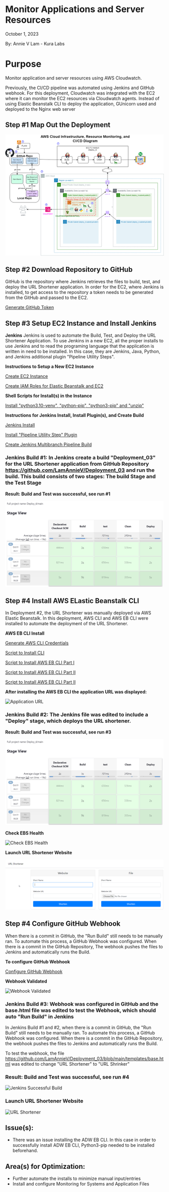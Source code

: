 # Monitor Applications and Server Resources

October 1, 2023

By:  Annie V Lam - Kura Labs

# Purpose

Monitor application and server resources using AWS Cloudwatch.

Previously, the CI/CD pipeline was automated using Jenkins and GitHub webhook.  For this deployment, Cloudwatch was integrated with the EC2 where it can monitor the EC2 resources via Cloudwatch agents. Instead of using Elastic Beanstalk CLI to deploy the application, GUnicorn used and deployed to the Nginx web server

## Step #1 Map Out the Deployment

![Deployment Flowchart](Images/Deployment_Pipeline.png)

## Step #2 Download Repository to GitHub

GitHub is the repository where Jenkins retrieves the files to build, test, and deploy the URL Shortener application.  In order for the EC2, where Jenkins is installed, to get access to the repository a token needs to be generated from the GitHub and passed to the EC2.

[Generate GitHub Token](https://github.com/LamAnnieV/GitHub/blob/main/Generate_GitHub_Token.md)

## Step #3 Setup EC2 Instance and Install Jenkins

**Jenkins**
Jenkins is used to automate the Build, Test, and Deploy the URL Shortener Application.  To use Jenkins in a new EC2, all the proper installs to use Jenkins and to read the programing language that the application is written in need to be installed. In this case, they are Jenkins, Java, Python, and Jenkins additional plugin "Pipeline Utility Steps".

**Instructions to Setup a New EC2 Instance**

[Create EC2 Instance](https://github.com/LamAnnieV/Create_EC2_Instance/blob/main/Create_EC2_Instance.md)

[Create IAM Roles for Elastic Beanstalk and EC2](https://github.com/LamAnnieV/Setup_AWS/blob/main/Create_AWS_IAM_Roles.md)

**Shell Scripts for Install(s) in the Instance**

[Install "python3.10-venv", "python-pip", "python3-pip" and "unzip"](https://github.com/LamAnnieV/Instance_Installs/blob/main/02_other_installs.sh)

**Instructions for Jenkins Install, Install Plugin(s), and Create Build**

[Jenkins Install](https://github.com/LamAnnieV/Instance_Installs/blob/main/01_jenkins_installs.sh)

[Install "Pipeline Utility Step" Plugin](https://github.com/LamAnnieV/Jenkins/blob/main/Install_Pipeline_Utility_Step_Plugin.md)

[Create Jenkins Multibranch Pipeline Build](https://github.com/LamAnnieV/Jenkins/blob/main/Jenkins_Multibranch_Pipeline_Build.md)

### Jenkins Build #1:  In Jenkins create a build "Deployment_03" for the URL Shortener application from GitHub Repository https://github.com/LamAnnieV/Deployment_03 and run the build.  This build consists of two stages:  The build Stage and the Test Stage

**Result:  Build and Test was successful, see run #1**

![Jenkins Successful Build: See Run #1](Images/Jenkins_Success.png)

## Step #4 Install AWS ELastic Beanstalk CLI

In Deployment #2, the URL Shortener was manually deployed via AWS Elastic Beanstalk.  In this deployment, AWS CLI and AWS EB CLI were installed to automate the deployment of the URL Shortener.

**AWS EB CLI Install**

[Generate AWS CLI Credentials](https://github.com/LamAnnieV/Setup_AWS/blob/main/Generate_AWS_CLI_Credentials.md)

[Script to Install CLI](https://github.com/LamAnnieV/Instance_Installs/blob/ec378d89c22c95a909cb1283516e633ab6c9b153/03_CLI_installs.sh)

[Script to Install AWS EB CLI Part I](https://github.com/LamAnnieV/Instance_Installs/blob/main/04A_AWS_EB_CLI_install.sh)

[Script to Install AWS EB CLI Part II](https://github.com/LamAnnieV/Instance_Installs/blob/main/04B_AWS_EB_CLI_install.sh)

[Script to Install AWS EB CLI Part II](https://github.com/LamAnnieV/Instance_Installs/blob/main/04C_AWS_EB_CLI_install.sh)

**After installing the AWS EB CLI the application URL was displayed:**

![Application URL](Images/URL_Website.png)

### Jenkins Build #2:  The Jenkins file was edited to include a "Deploy" stage, which deploys the URL shortener.

**Result:  Build and Test was successful, see run #3**

![Jenkins Successful Build: See Run #1](Images/Jenkins_Success.png)

**Check EBS Health**

![Check EBS Health](Images/EBS_Health.png)

**Launch URL Shortener Website**

![URL Shortener](Images/URL_Shortener.png)

## Step #4 Configure GitHub Webhook

When there is a commit in GitHub, the "Run Build" still needs to be manually ran.  To automate this process, a GitHub Webhook was configured.  When there is a commit in the GitHub Repository, The webhook pushes the files to Jenkins and automatically runs the Build.

**To configure GitHub Webhook**

[Configure GitHub Webhook](https://github.com/LamAnnieV/GitHub/blob/main/Configure_GitHub_Webhook.md)

**Webhook Validated**

![Webhook Validated](Images/webhook_response.png)

### Jenkins Build #3: Webhook was configured in GitHub and the base.html file was edited to test the Webhook, which should auto "Run Build" in Jenkins

In Jenkins Build #1 and #2, when there is a commit in GitHub, the "Run Build" still needs to be manually ran.  To automate this process, a GitHub Webhook was configured.  When there is a commit in the GitHub Repository, the webhook pushes the files to Jenkins and automatically runs the Build.

To test the webhook, the file https://github.com/LamAnnieV/Deployment_03/blob/main/templates/base.html was edited to change "URL Shortener" to "URL Shrinker"

### Result:  Build and Test was successful, see run #4

![Jenkins Successful Build](Images/Jenkins_Webhook.png)

### Launch URL Shortener Website

![URL Shortener](Images/Tested_Webhook.png)

## Issue(s): 

- There was an issue installing the ADW EB CLI.  In this case in order to successfully install ADW EB CLI, Python3-pip needed to be installed beforehand.
            
## Area(s) for Optimization:

- Further automate the installs to minimize manual input/entries
- Install and configure Monitoring for Systems and Application Files
  
